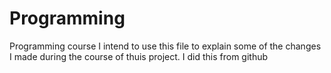 # Programming
Programming course
I intend to use this file to explain some of the changes I made during the course of thuis project.
I did this from github
